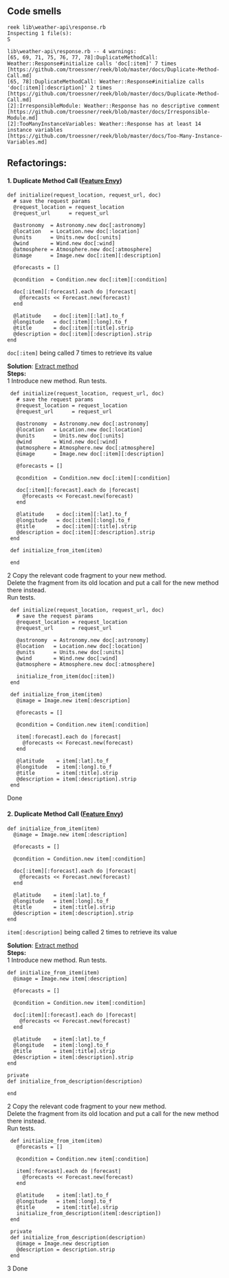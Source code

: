## Code smells

    reek lib\weather-api\response.rb
    Inspecting 1 file(s):
    S
                         
    lib\weather-api\response.rb -- 4 warnings:
    [65, 69, 71, 75, 76, 77, 78]:DuplicateMethodCall: Weather::Response#initialize calls 'doc[:item]' 7 times [https://github.com/troessner/reek/blob/master/docs/Duplicate-Method-Call.md]
    [65, 78]:DuplicateMethodCall: Weather::Response#initialize calls 'doc[:item][:description]' 2 times [https://github.com/troessner/reek/blob/master/docs/Duplicate-Method-Call.md]
    [2]:IrresponsibleModule: Weather::Response has no descriptive comment [https://github.com/troessner/reek/blob/master/docs/Irresponsible-Module.md]
    [2]:TooManyInstanceVariables: Weather::Response has at least 14 instance variables [https://github.com/troessner/reek/blob/master/docs/Too-Many-Instance-Variables.md]
    
## Refactorings:

#### 1. Duplicate Method Call ([Feature Envy](https://refactoring.guru/smells/feature-envy))

    def initialize(request_location, request_url, doc)
      # save the request params
      @request_location = request_location
      @request_url      = request_url

      @astronomy  = Astronomy.new doc[:astronomy]
      @location   = Location.new doc[:location]
      @units      = Units.new doc[:units]
      @wind       = Wind.new doc[:wind]
      @atmosphere = Atmosphere.new doc[:atmosphere]
      @image      = Image.new doc[:item][:description]

      @forecasts = []

      @condition  = Condition.new doc[:item][:condition]

      doc[:item][:forecast].each do |forecast|
        @forecasts << Forecast.new(forecast)
      end

      @latitude    = doc[:item][:lat].to_f
      @longitude   = doc[:item][:long].to_f
      @title       = doc[:item][:title].strip
      @description = doc[:item][:description].strip
    end
    
`doc[:item]` being called 7 times to retrieve its value

**Solution**: [Extract method](https://refactoring.guru/extract-method)  
**Steps:**  
1 Introduce new method. Run tests.

     def initialize(request_location, request_url, doc)
       # save the request params
       @request_location = request_location
       @request_url      = request_url
 
       @astronomy  = Astronomy.new doc[:astronomy]
       @location   = Location.new doc[:location]
       @units      = Units.new doc[:units]
       @wind       = Wind.new doc[:wind]
       @atmosphere = Atmosphere.new doc[:atmosphere]
       @image      = Image.new doc[:item][:description]
 
       @forecasts = []
 
       @condition  = Condition.new doc[:item][:condition]
 
       doc[:item][:forecast].each do |forecast|
         @forecasts << Forecast.new(forecast)
       end
 
       @latitude    = doc[:item][:lat].to_f
       @longitude   = doc[:item][:long].to_f
       @title       = doc[:item][:title].strip
       @description = doc[:item][:description].strip
     end
     
     def initialize_from_item(item)
       
     end
     
2 Copy the relevant code fragment to your new method.  
 Delete the fragment from its old location and put a call for the new method there instead.  
 Run tests.
 
     def initialize(request_location, request_url, doc)
       # save the request params
       @request_location = request_location
       @request_url      = request_url
 
       @astronomy  = Astronomy.new doc[:astronomy]
       @location   = Location.new doc[:location]
       @units      = Units.new doc[:units]
       @wind       = Wind.new doc[:wind]
       @atmosphere = Atmosphere.new doc[:atmosphere]
 
       initialize_from_item(doc[:item])
     end
 
     def initialize_from_item(item)
       @image = Image.new item[:description]
 
       @forecasts = []
 
       @condition = Condition.new item[:condition]
 
       item[:forecast].each do |forecast|
         @forecasts << Forecast.new(forecast)
       end
 
       @latitude    = item[:lat].to_f
       @longitude   = item[:long].to_f
       @title       = item[:title].strip
       @description = item[:description].strip
     end
     
Done

#### 2. Duplicate Method Call ([Feature Envy](https://refactoring.guru/smells/feature-envy))

    def initialize_from_item(item)
      @image = Image.new item[:description]

      @forecasts = []

      @condition = Condition.new item[:condition]

      doc[:item][:forecast].each do |forecast|
        @forecasts << Forecast.new(forecast)
      end

      @latitude    = item[:lat].to_f
      @longitude   = item[:long].to_f
      @title       = item[:title].strip
      @description = item[:description].strip
    end
    
`item[:description]` being called 2 times to retrieve its value

**Solution**: [Extract method](https://refactoring.guru/extract-method)  
**Steps:**  
1 Introduce new method. Run tests.

    def initialize_from_item(item)
      @image = Image.new item[:description]

      @forecasts = []

      @condition = Condition.new item[:condition]

      doc[:item][:forecast].each do |forecast|
        @forecasts << Forecast.new(forecast)
      end

      @latitude    = item[:lat].to_f
      @longitude   = item[:long].to_f
      @title       = item[:title].strip
      @description = item[:description].strip
    end
    
    private
    def initialize_from_description(description)
      
    end
    
2 Copy the relevant code fragment to your new method.  
 Delete the fragment from its old location and put a call for the new method there instead.  
 Run tests.
 
     def initialize_from_item(item)
       @forecasts = []
 
       @condition = Condition.new item[:condition]
 
       item[:forecast].each do |forecast|
         @forecasts << Forecast.new(forecast)
       end
 
       @latitude    = item[:lat].to_f
       @longitude   = item[:long].to_f
       @title       = item[:title].strip
       initialize_from_description(item[:description])
     end
 
     private
     def initialize_from_description(description)
       @image = Image.new description
       @description = description.strip
     end
     
3 Done

  
